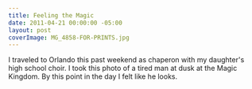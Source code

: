 ```yaml
---
title: Feeling the Magic
date: 2011-04-21 00:00:00 -05:00
layout: post
coverImage: MG_4858-FOR-PRINTS.jpg
---
```


I traveled to Orlando this past weekend as chaperon with my daughter's high school choir. I took this photo of a tired man at dusk at the Magic Kingdom. By this point in the day I felt like he looks.
